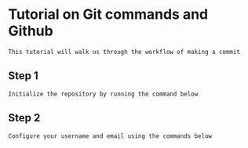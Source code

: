# Tutorial on Git commands and Github
    This tutorial will walk us through the workflow of making a commit

## Step 1
    Initialize the repository by running the command below

## Step 2
    Configure your username and email using the commands below